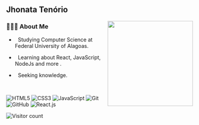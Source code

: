 <h2>Jhonata Tenório</h2>

<img align='right' src="https://mir-s3-cdn-cf.behance.net/project_modules/disp/13311e75820101.5c5806640e015.gif" width="230">


<h3> 👨🏽‍💻 About Me </h3>



- &nbsp; Studying Computer Science at Federal University of Alagoas.

- &nbsp; Learning about React, JavaScript, NodeJs and more .

- &nbsp; Seeking knowledge.
<br/>

![HTML5](https://img.shields.io/badge/-HTML5-E34F26?logo=html5&logoColor=white)
![CSS3](https://img.shields.io/badge/-CSS3-1572B6?logo=css3)
![JavaScript](https://camo.githubusercontent.com/ece04e9e6d8e7370a88024f41d544915e01ce71b5457326c08349cc282ccf2d4/68747470733a2f2f6d65646961332e67697068792e636f6d2f6d656469612f6c6e377a32655772696951416c6c6656636e2f323030772e77656270)
![Git](https://img.shields.io/badge/-Git-black?logo=git)
![GitHub](https://img.shields.io/badge/-GitHub-181717?logo=github)
![React.js](https://camo.githubusercontent.com/cda2bff49eb0cd388393e08dd91cc3cf461f095e387d3fdcb8648ab0418010aa/68747470733a2f2f692e67697068792e636f6d2f6d656469612f654e41736a4f353574506267616f72376d612f323030772e77656270)


![Visitor count](https://visitor-badge.laobi.icu/badge?page_id=jhonataT.jhonataT)
